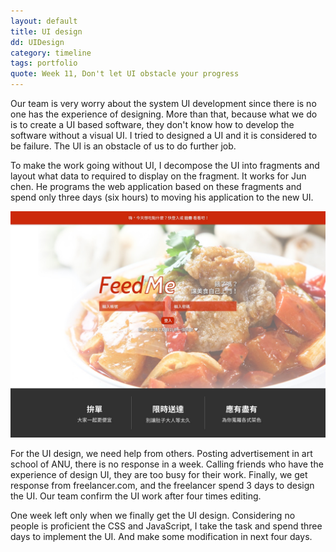 ```yaml
---
layout: default
title: UI design
dd: UIDesign
category: timeline
tags: portfolio
quote: Week 11, Don't let UI obstacle your progress
---
```

Our team is very worry about the system UI development since there is no one has the experience of designing. More than that, because what we do is to create a UI based software, they don't know how to develop the software without a visual UI.  I tried to designed a UI and it is considered to be failure. The UI is an obstacle of us to do further job.

To make the work going without UI,  I decompose the UI into fragments and layout what data to required to display on the fragment. It works for Jun chen. He programs the web application based on these fragments and spend only three days (six hours) to moving his application to the new UI.

<img style="background:#FFF" src="./img/tmp/A.jpeg"/>

For the UI design, we need help from others.  Posting advertisement in art school of ANU, there is no response in a week. Calling friends who have the experience of design UI, they are too busy for their work. Finally, we get response from freelancer.com, and the freelancer spend 3 days to design the UI. Our team confirm the UI work after four times editing.

One week left only when we finally get the UI design.  Considering no people is proficient  the CSS and JavaScript, I take the task and spend three days  to implement the UI. And make some modification in next four days.
